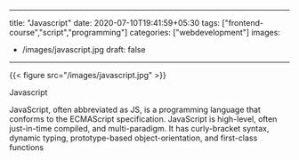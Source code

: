 
---
title: "Javascript"
date: 2020-07-10T19:41:59+05:30
tags: ["frontend-course","script","programming"]
categories: ["webdevelopment"]
images:
  - /images/javascript.jpg
draft: false
---

{{< figure src="/images/javascript.jpg" >}}

Javascript

JavaScript, often abbreviated as JS, is a programming language that conforms to the ECMAScript specification. JavaScript is high-level, often just-in-time compiled, and multi-paradigm. It has curly-bracket syntax, dynamic typing, prototype-based object-orientation, and first-class functions